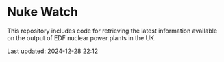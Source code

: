 # Nuke Watch

This repository includes code for retrieving the latest information available on the output of EDF nuclear power plants in the UK.

Last updated: 2024-12-28 22:12